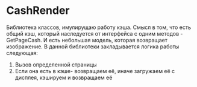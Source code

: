 # CashRender
Библиотека классов, имулирущаю работу кэша. Смысл в том, что есть общий кэш, который наследуется от интерфейса с одним методов - GetPageCash.
И есть небольшая модель, которая возвращает изображение.
В данной библиотеки закладывается логика работы следующая:
1) Вызов определенной страницы
2) Если она есть в кэше- возвращаем её, иначе загружаем её с дисплея, кэшируем и возвращаем её
